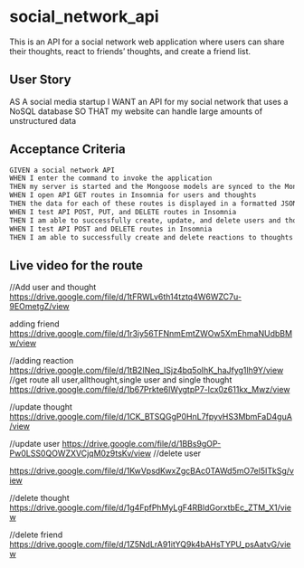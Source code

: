 # social_network_api
This is an API for a social network web application where users can share their thoughts, react to friends’ thoughts, and create a friend list.
## User Story
AS A social media startup
I WANT an API for my social network that uses a NoSQL database
SO THAT my website can handle large amounts of unstructured data
## Acceptance Criteria

```md
GIVEN a social network API
WHEN I enter the command to invoke the application
THEN my server is started and the Mongoose models are synced to the MongoDB database
WHEN I open API GET routes in Insomnia for users and thoughts
THEN the data for each of these routes is displayed in a formatted JSON
WHEN I test API POST, PUT, and DELETE routes in Insomnia
THEN I am able to successfully create, update, and delete users and thoughts in my database
WHEN I test API POST and DELETE routes in Insomnia
THEN I am able to successfully create and delete reactions to thoughts and add and remove friends to a user’s friend list

```
## Live video for the route


//Add user and thought
https://drive.google.com/file/d/1tFRWLv6th14tztq4W6WZC7u-9EOmetgZ/view

adding friend
https://drive.google.com/file/d/1r3iy56TFNnmEmtZWOw5XmEhmaNUdbBMw/view

//adding reaction
https://drive.google.com/file/d/1tB2INeq_ISjz4bq5oIhK_haJfyg1lh9Y/view
//get route all user,allthought,single user and single thought
https://drive.google.com/file/d/1b67Prkte6lWygtpP7-lcx0z611kx_Mwz/view

//update thought
https://drive.google.com/file/d/1CK_BTSQGgP0HnL7fpyvHS3MbmFaD4guA/view

//update user
https://drive.google.com/file/d/1BBs9gOP-Pw0LSS0QOWZXVCjqM0z9tsKv/view
//delete user

https://drive.google.com/file/d/1KwVpsdKwxZgcBAc0TAWd5mO7el5ITkSg/view

//delete thought
https://drive.google.com/file/d/1g4FpfPhMyLgF4RBldGorxtbEc_ZTM_X1/view

//delete friend
https://drive.google.com/file/d/1Z5NdLrA91itYQ9k4bAHsTYPU_psAatvG/view




